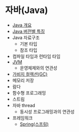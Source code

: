 # 자바(Java)

- [Java 개요](./contents/Java-Overview.md)
- [Java 버전별 특징](./contents/Java-feature-by-version.md)
- Java 자료구조
  - 기본 타입
  - 참조 타입
- 컴파일 타임과 런타임 타임
- [JVM](./contents/JVM.md)
  - 운영체제와의 연관성
- [가비지 컬렉션(GC)](./contents/Garbage-Collection.md)
- 메모리 저장
- 람다
- 함수형 프로그래밍
- 스트림
- 자바 thread
  - 동시성 프로그래밍과의 연관성
- 프레임워크
  - [Spring(스프링)](./contents/Spring.md)

